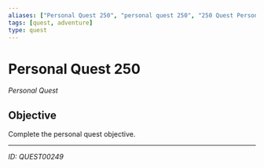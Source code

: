 ```yaml
---
aliases: ["Personal Quest 250", "personal quest 250", "250 Quest Personal"]
tags: [quest, adventure]
type: quest
---
```


# Personal Quest 250

*Personal Quest*

## Objective
Complete the personal quest objective.

---
*ID: QUEST00249*
